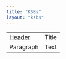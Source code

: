 ```yaml
---
title: "KSBs"
layout: "ksbs"
---
```


|  |  |
| - | - |
| [Header](http://localhost:1313/tags/example/)      | Title       |
| Paragraph   | Text        |
